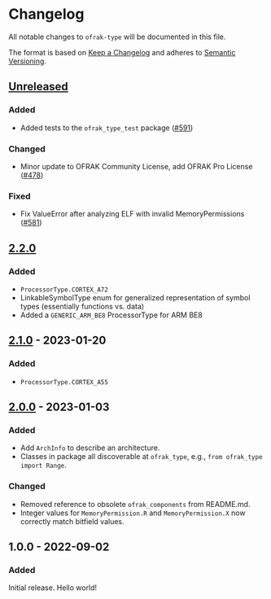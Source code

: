 # Changelog
All notable changes to `ofrak-type` will be documented in this file.

The format is based on [Keep a Changelog](https://keepachangelog.com/en/1.0.0/) and adheres to [Semantic Versioning](https://semver.org/spec/v2.0.0.html).

## [Unreleased](https://github.com/redballoonsecurity/ofrak/tree/master)

### Added
- Added tests to the `ofrak_type_test` package ([#591](https://github.com/redballoonsecurity/ofrak/pull/591))

### Changed
- Minor update to OFRAK Community License, add OFRAK Pro License ([#478](https://github.com/redballoonsecurity/ofrak/pull/478))


### Fixed
- Fix ValueError after analyzing ELF with invalid MemoryPermissions ([#581](https://github.com/redballoonsecurity/ofrak/pull/581))

## [2.2.0](https://github.com/redballoonsecurity/ofrak/compare/ofrak-type-v2.1.0...ofrak-type-v2.2.0)

### Added
- `ProcessorType.CORTEX_A72`
- LinkableSymbolType enum for generalized representation of symbol types (essentially functions vs. data)
- Added a `GENERIC_ARM_BE8` ProcessorType for ARM BE8

## [2.1.0](https://github.com/redballoonsecurity/ofrak/compare/ofrak-type-v2.0.0...ofrak-type-v2.1.0) - 2023-01-20
### Added
- `ProcessorType.CORTEX_A55`

## [2.0.0](https://github.com/redballoonsecurity/ofrak/releases/tag/ofrak-type-v2.0.0) - 2023-01-03
### Added
- Add `ArchInfo` to describe an architecture.
- Classes in package all discoverable at `ofrak_type`, e.g., `from ofrak_type import Range`.

### Changed
- Removed reference to obsolete `ofrak_components` from README.md.
- Integer values for `MemoryPermission.R` and `MemoryPermission.X` now correctly match bitfield values.

## 1.0.0 - 2022-09-02
### Added
Initial release. Hello world!

